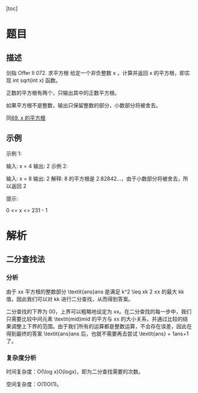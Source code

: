 [toc]

# 题目
## 描述
剑指 Offer II 072. 求平方根
给定一个非负整数 x ，计算并返回 x 的平方根，即实现 int sqrt(int x) 函数。

正数的平方根有两个，只输出其中的正数平方根。

如果平方根不是整数，输出只保留整数的部分，小数部分将被舍去。

同[69. x 的平方根 ]( https://leetcode-cn.com/problems/sqrtx/)

## 示例

示例 1:

输入: x = 4
输出: 2
示例 2:

输入: x = 8
输出: 2
解释: 8 的平方根是 2.82842...，由于小数部分将被舍去，所以返回 2


提示:

0 <= x <= 231 - 1


# 解析

## 二分查找法

### 分析

由于 xx 平方根的整数部分 \textit{ans}ans 是满足 k^2 \leq xk
2
≤x 的最大 kk 值，因此我们可以对 kk 进行二分查找，从而得到答案。

二分查找的下界为 00，上界可以粗略地设定为 xx。在二分查找的每一步中，我们只需要比较中间元素 \textit{mid}mid 的平方与 xx 的大小关系，并通过比较的结果调整上下界的范围。由于我们所有的运算都是整数运算，不会存在误差，因此在得到最终的答案 \textit{ans}ans 后，也就不需要再去尝试 \textit{ans} + 1ans+1 了。

### 复杂度分析

时间复杂度：O(\log x)O(logx)，即为二分查找需要的次数。

空间复杂度：O(1)O(1)。

